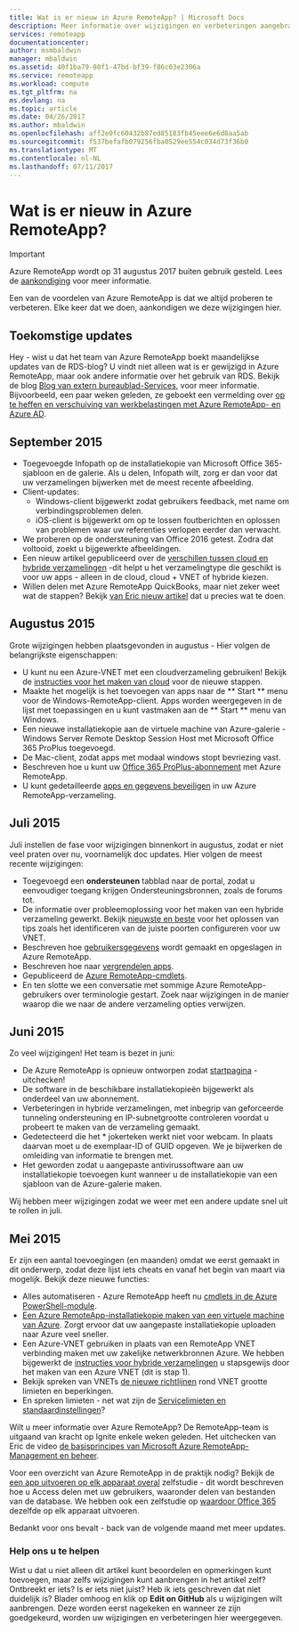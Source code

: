```yaml
---
title: Wat is er nieuw in Azure RemoteApp? | Microsoft Docs
description: Meer informatie over wijzigingen en verbeteringen aangebracht in Azure RemoteApp
services: remoteapp
documentationcenter: 
author: msmbaldwin
manager: mbaldwin
ms.assetid: 40f1ba79-80f1-47bd-bf39-f86c03e2306a
ms.service: remoteapp
ms.workload: compute
ms.tgt_pltfrm: na
ms.devlang: na
ms.topic: article
ms.date: 04/26/2017
ms.author: mbaldwin
ms.openlocfilehash: aff2e0fc60432b87ed85183fb45eee6e6d8aa5ab
ms.sourcegitcommit: f537befafb079256fba0529ee554c034d73f36b0
ms.translationtype: MT
ms.contentlocale: nl-NL
ms.lasthandoff: 07/11/2017
---
```

# <a name="whats-new-in-azure-remoteapp"></a>Wat is er nieuw in Azure RemoteApp?
> [!IMPORTANT]
> Azure RemoteApp wordt op 31 augustus 2017 buiten gebruik gesteld. Lees de [aankondiging](https://go.microsoft.com/fwlink/?linkid=821148) voor meer informatie.
> 
> 

Een van de voordelen van Azure RemoteApp is dat we altijd proberen te verbeteren. Elke keer dat we doen, aankondigen we deze wijzigingen hier.

## <a name="future-updates"></a>Toekomstige updates
Hey - wist u dat het team van Azure RemoteApp boekt maandelijkse updates van de RDS-blog? U vindt niet alleen wat is er gewijzigd in Azure RemoteApp, maar ook andere informatie over het gebruik van RDS. Bekijk de blog [Blog van extern bureaublad-Services](https://blogs.msdn.microsoft.com/rds/), voor meer informatie. Bijvoorbeeld, een paar weken geleden, ze geboekt een vermelding over [op te heffen en verschuiving van werkbelastingen met Azure RemoteApp- en Azure AD](https://blogs.msdn.microsoft.com/rds/2016/01/19/lift-and-shift-your-workloads-with-azure-remoteapp-and-azure-ad-domain-services/).

## <a name="september-2015"></a>September 2015
* Toegevoegde Infopath op de installatiekopie van Microsoft Office 365-sjabloon en de galerie. Als u delen, Infopath wilt, zorg er dan voor dat uw verzamelingen bijwerken met de meest recente afbeelding.
* Client-updates:
  * Windows-client bijgewerkt zodat gebruikers feedback, met name om verbindingsproblemen delen.
  * iOS-client is bijgewerkt om op te lossen foutberichten en oplossen van problemen waar uw referenties verlopen eerder dan verwacht.
* We proberen op de ondersteuning van Office 2016 getest. Zodra dat voltooid, zoekt u bijgewerkte afbeeldingen.
* Een nieuw artikel gepubliceerd over de [verschillen tussen cloud en hybride verzamelingen](remoteapp-collections.md) -dit helpt u het verzamelingtype die geschikt is voor uw apps - alleen in de cloud, cloud + VNET of hybride kiezen.
* Willen delen met Azure RemoteApp QuickBooks, maar niet zeker weet wat de stappen? Bekijk [van Eric nieuw artikel](remoteapp-quickbooks.md) dat u precies wat te doen.

## <a name="august-2015"></a>Augustus 2015
Grote wijzigingen hebben plaatsgevonden in augustus - Hier volgen de belangrijkste eigenschappen:

* U kunt nu een Azure-VNET met een cloudverzameling gebruiken! Bekijk de [instructies voor het maken van cloud](remoteapp-create-cloud-deployment.md) voor de nieuwe stappen.
* Maakte het mogelijk is het toevoegen van apps naar de ** Start ** menu voor de Windows-RemoteApp-client. Apps worden weergegeven in de lijst met toepassingen en u kunt vastmaken aan de ** Start ** menu van Windows.
* Een nieuwe installatiekopie aan de virtuele machine van Azure-galerie - Windows Server Remote Desktop Session Host met Microsoft Office 365 ProPlus toegevoegd.
* De Mac-client, zodat apps met modaal windows stopt bevriezing vast.
* Beschreven hoe u kunt uw [Office 365 ProPlus-abonnement](remoteapp-officesubscription.md) met Azure RemoteApp.
* U kunt gedetailleerde [apps en gegevens beveiligen](remoteapp-secure.md) in uw Azure RemoteApp-verzameling.

## <a name="july-2015"></a>Juli 2015
Juli instellen de fase voor wijzigingen binnenkort in augustus, zodat er niet veel praten over nu, voornamelijk doc updates. Hier volgen de meest recente wijzigingen:

* Toegevoegd een **ondersteunen** tabblad naar de portal, zodat u eenvoudiger toegang krijgen Ondersteuningsbronnen, zoals de forums tot.
* De informatie over probleemoplossing voor het maken van een hybride verzameling gewerkt. Bekijk [nieuwste en beste](remoteapp-hybridtrouble.md) voor het oplossen van tips zoals het identificeren van de juiste poorten configureren voor uw VNET.
* Beschreven hoe [gebruikersgegevens](remoteapp-upd.md) wordt gemaakt en opgeslagen in Azure RemoteApp.
* Beschreven hoe naar [vergrendelen apps](remoteapp-secure.md).
* Gepubliceerd de [Azure RemoteApp-cmdlets](https://msdn.microsoft.com/library/mt428031.aspx).
* En ten slotte we een conversatie met sommige Azure RemoteApp-gebruikers over terminologie gestart. Zoek naar wijzigingen in de manier waarop die we naar de andere verzameling opties verwijzen.

## <a name="june-2015"></a>Juni 2015
Zo veel wijzigingen! Het team is bezet in juni:

* De Azure RemoteApp is opnieuw ontworpen zodat [startpagina](https://www.remoteapp.windowsazure.com/) -uitchecken!
* De software in de beschikbare installatiekopieën bijgewerkt als onderdeel van uw abonnement.
* Verbeteringen in hybride verzamelingen, met inbegrip van geforceerde tunneling ondersteuning en IP-subnetgrootte controleren voordat u probeert te maken van de verzameling gemaakt.
* Gedetecteerd die het * jokerteken werkt niet voor webcam. In plaats daarvan moet u de exemplaar-ID of GUID opgeven. We je bijwerken de omleiding van informatie te brengen met.
* Het geworden zodat u aangepaste antivirussoftware aan uw installatiekopie toevoegen kunt wanneer u de installatiekopie van een sjabloon van de Azure-galerie maken.

Wij hebben meer wijzigingen zodat we weer met een andere update snel uit te rollen in juli.

## <a name="may-2015"></a>Mei 2015
Er zijn een aantal toevoegingen (en maanden) omdat we eerst gemaakt in dit onderwerp, zodat deze lijst iets cheats en vanaf het begin van maart via mogelijk. Bekijk deze nieuwe functies:

* Alles automatiseren - Azure RemoteApp heeft nu [cmdlets in de Azure PowerShell-module](remoteapp-tutorial-arawithpowershell.md).
* [Een Azure RemoteApp-installatiekopie maken van een virtuele machine van Azure](remoteapp-image-on-azurevm.md). Zorgt ervoor dat uw aangepaste installatiekopie uploaden naar Azure veel sneller.
* Een Azure-VNET gebruiken in plaats van een RemoteApp VNET verbinding maken met uw zakelijke netwerkbronnen Azure. We hebben bijgewerkt de [instructies voor hybride verzamelingen](remoteapp-create-hybrid-deployment.md) u stapsgewijs door het maken van een Azure VNET (dit is stap 1).
* Bekijk spreken van VNETs [de nieuwe richtlijnen](remoteapp-vnetsizing.md) rond VNET grootte limieten en beperkingen.
* En spreken limieten - net wat zijn de [Servicelimieten en standaardinstellingen](../azure-subscription-service-limits.md)?

Wilt u meer informatie over Azure RemoteApp? De RemoteApp-team is uitgaand van kracht op Ignite enkele weken geleden. Het uitchecken van Eric de video [de basisprincipes van Microsoft Azure RemoteApp-Management en beheer](http://channel9.msdn.com/Events/Ignite/2015/BRK3868).

Voor een overzicht van Azure RemoteApp in de praktijk nodig? Bekijk de [een app uitvoeren op elk apparaat overal](remoteapp-anyapp.md) zelfstudie - dit wordt beschreven hoe u Access delen met uw gebruikers, waaronder delen van bestanden van de database. We hebben ook een zelfstudie op [waardoor Office 365](remoteapp-tutorial-o365anywhere.md) dezelfde op elk apparaat uitvoeren.

Bedankt voor ons bevalt - back van de volgende maand met meer updates.

### <a name="help-us-help-you"></a>Help ons u te helpen
Wist u dat u niet alleen dit artikel kunt beoordelen en opmerkingen kunt toevoegen, maar zelfs wijzigingen kunt aanbrengen in het artikel zelf? Ontbreekt er iets? Is er iets niet juist? Heb ik iets geschreven dat niet duidelijk is? Blader omhoog en klik op **Edit on GitHub** als u wijzigingen wilt aanbrengen. Deze worden eerst nagekeken en wanneer ze zijn goedgekeurd, worden uw wijzigingen en verbeteringen hier weergegeven.

